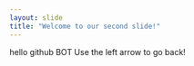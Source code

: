 ```yaml
---
layout: slide
title: "Welcome to our second slide!"
---
```

hello github BOT
Use the left arrow to go back!
